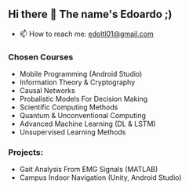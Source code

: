 ## Hi there 👋 The name's Edoardo ;)

- 📫 How to reach me: edoltl01@gmail.com

### Chosen Courses 
- Mobile Programming (Android Studio)
- Information Theory & Cryptography
- Causal Networks
- Probalistic Models For Decision Making
- Scientific Computing Methods
- Quantum & Unconventional Computing
- Advanced Machine Learning (DL & LSTM)
- Unsupervised Learning Methods

### Projects: 
- Gait Analysis From EMG Signals (MATLAB)
- Campus Indoor Navigation (Unity, Android Studio)
